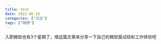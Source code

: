 ```yaml
---
title: test
date: 2022-06-18
categories: ["沉淀"]
tags: ["随想"]
---
```


入职微软也有3个星期了，借这篇文章来分享一下自己的微软面试经和工作体验吧

<!--more-->
